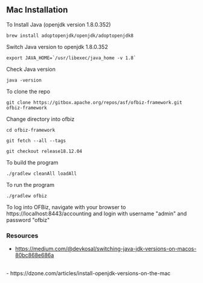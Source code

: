 ## Mac Installation

To Install Java (openjdk version 1.8.0.352)
```
brew install adoptopenjdk/openjdk/adoptopenjdk8
```
Switch Java version  to openjdk 1.8.0.352
```
export JAVA_HOME=`/usr/libexec/java_home -v 1.8`
```
Check Java version
```
java -version
```
To clone the repo
```
git clone https://gitbox.apache.org/repos/asf/ofbiz-framework.git ofbiz-framework
```
Change directory into ofbiz
```
cd ofbiz-framework
```
```
git fetch --all --tags
```
```
git checkout release18.12.04
```
To build the program
```
./gradlew cleanAll loadAll
```
To run the program
```
./gradlew ofbiz 
```
To log into OFBiz, navigate with your browser to https://localhost:8443/accounting and login with username "admin" and password "ofbiz"

### Resources
- https://medium.com/@devkosal/switching-java-jdk-versions-on-macos-80bc868e686a
<br>
- https://dzone.com/articles/install-openjdk-versions-on-the-mac